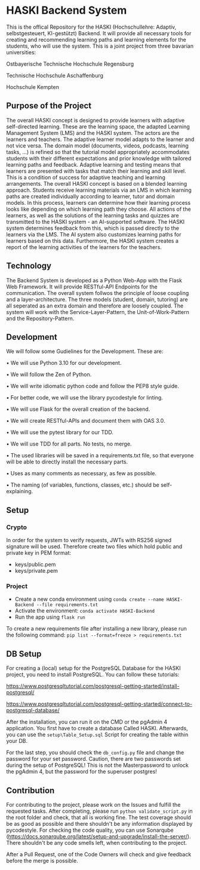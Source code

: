 # HASKI Backend System

This is the offical Repository for the HASKI (Hochschullehre: Adaptiv, selbstgesteuert, KI-gestützt) Backend.
It will provide all necessary tools for creating and recommending learning paths and learning elements for the students, who will use the system.
This is a joint project from three bavarian universities:

Ostbayerische Technische Hochschule Regensburg

Technische Hochschule Aschaffenburg

Hochschule Kempten

## Purpose of the Project

The overall HASKI concept is designed to provide learners with adaptive self-directed learning.
These are the learning space, the adapted Learning Management System (LMS) and the HASKI system.
The actors are the learners and teachers.
The adaptive learner model adapts to the learner and not vice versa.
The domain model (documents, videos, podcasts, learning tasks, ...) is refined so that the tutorial model appropriately accommodates students with their different expectations and prior knowledge with tailored learning paths and feedback.
Adaptive learning and testing means that learners are presented with tasks that match their learning and skill level.
This is a condition of success for adaptive teaching and learning arrangements.
The overall HASKI concept is based on a blended learning approach.
Students receive learning materials via an LMS in which learning paths are created individually according to learner, tutor and domain models.
In this process, learners can determine how their learning process looks like depending on which learning path they choose.
All actions of the learners, as well as the solutions of the learning tasks and quizzes are transmitted to the HASKI system - an AI-supported software.
The HASKI system determines feedback from this, which is passed directly to the learners via the LMS.
The AI system also customizes learning paths for learners based on this data.
Furthermore, the HASKI system creates a report of the learning activities of the learners for the teachers.

## Technology

The Backend System is developed as a Python Web-App with the Flask Web Framework.
It will provide RESTful-API Endpoints for the communication.
The overall system follwos the principle of loose coupling and a layer-architecture.
The three models (student, domain, tutoring) are all seperated as an extra domain and therefore are loosely coupled.
The system will work with the Service-Layer-Pattern, the Unit-of-Work-Pattern and the Repository-Pattern.

## Development

We will follow some Gudielines for the Development.
These are:

• We will use Python 3.10 for our development.

• We will follow the Zen of Python.

• We will write idiomatic python code and follow the PEP8 style guide.

• For better code, we will use the library pycodestyle for linting.

• We will use Flask for the overall creation of the backend.

• We will create RESTful-APIs and document them with OAS 3.0.

• We will use the pytest library for our TDD.

• We will use TDD for all parts. No tests, no merge.

• The used libraries will be saved in a requirements.txt file, so that everyone will be able to directly install the necessary parts.

• Uses as many comments as necessary, as few as possible.

• The naming (of variables, functions, classes, etc.) should be self-explaining.

## Setup

### Crypto

In order for the system to verify requests, JWTs with RS256 signed signature will be used. Therefore create two files which hold public and private key in PEM format:

- keys/public.pem
- keys/private.pem

### Project

- Create a new conda environment using `conda create --name HASKI-Backend --file requirements.txt`
- Activate the environment: `conda activate HASKI-Backend`
- Run the app using `flask run`

To create a new requirements file after installing a new library, please run the following command: `pip list --format=freeze > requirements.txt`

## DB Setup

For creating a (local) setup for the PostgreSQL Database for the HASKI project, you need to install PostgreSQL.
You can follow these tutorials:

https://www.postgresqltutorial.com/postgresql-getting-started/install-postgresql/

https://www.postgresqltutorial.com/postgresql-getting-started/connect-to-postgresql-database/

After the installation, you can run it on the CMD or the pgAdmin 4 application.
You first have to create a database Called HASKI.
Afterwards, you can use the `setup\Table_Setup.sql` Script for creating the table within your DB.

For the last step, you should check the `db_config.py` file and change the password for your set password.
Caution, there are two passwords set during the setup of PostgreSQL!
This is not the Masterpassword to unlock the pgAdmin 4, but the password for the superuser postgres!

## Contribution

For contributing to the project, please work on the Issues and fulfill the requested tasks.
After completing, please run `python validate_script.py` in the root folder and check, that all is working fine.
The test coverage should be as good as possible and there shouldn't be any information displayed by pycodestyle.
For checking the code quality, you can use Sonarqube (https://docs.sonarqube.org/latest/setup-and-upgrade/install-the-server/).
There shouldn't be any code smells left, when contributing to the project.

After a Pull Request, one of the Code Owners will check and give feedback before the merge is possible.
